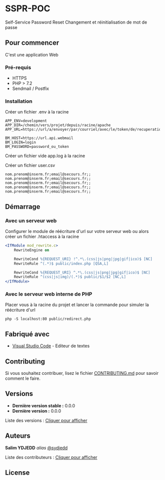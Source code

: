 # SSPR-POC

Self-Service Password Reset
Changement et réinitialisation de mot de passe

## Pour commencer

C'est une application Web

### Pré-requis

- HTTPS
- PHP > 7.2
- Sendmail / Postfix

### Installation

Créer un fichier .env à la racine

```properties
APP_ENV=development
APP_DIR=/chemin/vers/projet/depuis/racine/apache
APP_URL=https://url/a/envoyer/par/courriel/avec/le/token/de/recuperation

BM_HOST=https://url.api.webmail
BM_LOGIN=login
BM_PASSWORD=password_ou_token
```

Créer un fichier vide app.log à la racine

Créer un fichier user.csv

```csv
nom.prenom@inserm.fr;email@secours.fr;;
nom.prenom@inserm.fr;email@secours.fr;;
nom.prenom@inserm.fr;email@secours.fr;;
nom.prenom@inserm.fr;email@secours.fr;;
nom.prenom@inserm.fr;email@secours.fr;;
```

## Démarrage

### Avec un serveur web

Configurer le module de réécriture d'url sur votre serveur web ou alors créer un fichier .htaccess à la racine

```apache
<IfModule mod_rewrite.c>
    RewriteEngine on

    RewriteCond %{REQUEST_URI} !^.*\.(css|js|png|jpg|gif|ico)$ [NC]
    RewriteRule ^(.*)$ public/index.php [QSA,L]

    RewriteCond %{REQUEST_URI} ^.*\.(css|js|png|jpg|gif|ico)$ [NC]
    RewriteRule ^(css|js|img)/(.*)$ public/$1/$2 [NC,L]
</IfModule>
```

### Avec le serveur web interne de PHP

Placer vous à la racine du projet et lancer la commande pour simuler la réécriture d'url

```shell
php -S localhost:80 public/redirect.php
```

## Fabriqué avec

- [Visual Studio Code](https://code.visualstudio.com/) - Editeur de textes

## Contributing

Si vous souhaitez contribuer, lisez le fichier [CONTRIBUTING.md](http://sourcesup.renater.fr/projects/sspr-poc/CONTRIBUTING.md) pour savoir comment le faire.

## Versions

- **Dernière version stable :** 0.0.0
- **Dernière version :** 0.0.0

Liste des versions : [Cliquer pour afficher](http://sourcesup.renater.fr/projects/sspr-poc/tags/)

## Auteurs

**Salim YDJEDD** _alias_ [@sydjedd](http://sourcesup.renater.fr/salim.ydjedd/)

Liste des contributeurs : [Cliquer pour afficher](http://sourcesup.renater.fr/projects/sspr-poc/)

## License
